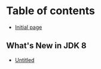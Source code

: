 # Table of contents

* [Initial page](README.md)

## What's New in JDK 8

* [Untitled](whats-new-in-jdk-8/untitled.md)

